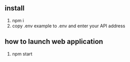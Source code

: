 ## install

1. npm i
2. copy .env example to .env and enter your API address

## how to launch web application

1. npm start
